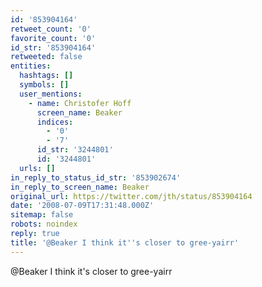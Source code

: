 ```yaml
---
id: '853904164'
retweet_count: '0'
favorite_count: '0'
id_str: '853904164'
retweeted: false
entities:
  hashtags: []
  symbols: []
  user_mentions:
    - name: Christofer Hoff
      screen_name: Beaker
      indices:
        - '0'
        - '7'
      id_str: '3244801'
      id: '3244801'
  urls: []
in_reply_to_status_id_str: '853902674'
in_reply_to_screen_name: Beaker
original_url: https://twitter.com/jth/status/853904164
date: '2008-07-09T17:31:48.000Z'
sitemap: false
robots: noindex
reply: true
title: '@Beaker I think it''s closer to gree-yairr'
---
```


@Beaker I think it's closer to gree-yairr